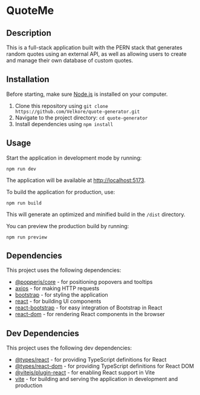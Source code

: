 # QuoteMe

## Description

This is a full-stack application built with the PERN stack that generates random quotes
using an external API, as well as allowing users to create and manage their own database
of custom quotes.

## Installation

Before starting, make sure [Node.js](https://nodejs.org/en/) is installed on your computer.

1. Clone this repository using `git clone https://github.com/Velkore/quote-generator.git`
2. Navigate to the project directory: `cd quote-generator`
3. Install dependencies using `npm install`

## Usage

Start the application in development mode by running:

```
npm run dev
```

The application will be available at [http://localhost:5173](http://localhost:5173).

To build the application for production, use:

```
npm run build
```

This will generate an optimized and minified build in the `/dist` directory.

You can preview the production build by running:

```
npm run preview
```

## Dependencies

This project uses the following dependencies:

- [@popperjs/core](https://popper.js.org) - for positioning popovers and tooltips
- [axios](https://github.com/axios/axios) - for making HTTP requests
- [bootstrap](https://getbootstrap.com) - for styling the application
- [react](https://reactjs.org) - for building UI components
- [react-bootstrap](https://react-bootstrap.github.io) - for easy integration of Bootstrap in React
- [react-dom](https://reactjs.org/docs/react-dom.html) - for rendering React components in the browser

## Dev Dependencies

This project uses the following dev dependencies:

- [@types/react](https://www.npmjs.com/package/@types/react) - for providing TypeScript definitions for React
- [@types/react-dom](https://www.npmjs.com/package/@types/react-dom) - for providing TypeScript definitions for React DOM
- [@vitejs/plugin-react](https://github.com/vitejs/vite/tree/main/packages/plugin-react) - for enabling React support in Vite
- [vite](https://vitejs.dev) - for building and serving the application in development and production
